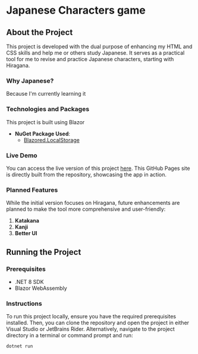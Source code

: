 # Japanese Characters game

## About the Project

This project is developed with the dual purpose of enhancing my HTML and CSS skills and help me or others study Japanese. It serves as a practical tool for me to revise and practice Japanese characters, starting with Hiragana.

### Why Japanese?

Because I'm currently learning it

### Technologies and Packages

This project is built using Blazor

- **NuGet Package Used**: 
  - [Blazored.LocalStorage](https://www.nuget.org/packages/Blazored.LocalStorage/)

### Live Demo

You can access the live version of this project [here](https://thebestmrand.github.io/Japanese-Characters-Game/). This GitHub Pages site is directly built from the repository, showcasing the app in action.

### Planned Features

While the initial version focuses on Hiragana, future enhancements are planned to make the tool more comprehensive and user-friendly:

1. **Katakana**
2. **Kanji**
3. **Better UI**

## Running the Project

### Prerequisites

- .NET 8 SDK
- Blazor WebAssembly

### Instructions

To run this project locally, ensure you have the required prerequisites installed. Then, you can clone the repository and open the project in either Visual Studio or JetBrains Rider. Alternatively, navigate to the project directory in a terminal or command prompt and run:

```bash
dotnet run

